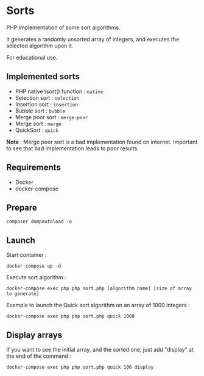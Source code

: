 # Sorts
PHP Implementation of some sort algorithms.

It generates a randomly unsorted array of integers, and executes the selected algorithm upon it.

For educational use.

## Implemented sorts

* PHP native \sort() function : `native`
* Selection sort : `selection`
* Insertion sort : `insertion`
* Bubble sort : `bubble`
* Merge poor sort : `merge-poor`
* Merge sort : `merge`
* QuickSort : `quick`

**Note** : Merge poor sort is a bad implementation found on internet.
Important to see that bad implementation leads to poor results.

## Requirements
* Docker
* docker-compose

## Prepare
`composer dumpautoload -o`

## Launch
Start container :

`docker-compose up -d`

Execute sort algorithm :

`docker-compose exec php php sort.php [algorithm name] [size of array to generate]`

Example to launch the Quick sort algorithm on an array of 1000 integers :

`docker-compose exec php php sort.php quick 1000`

## Display arrays
If you want to see the initial array, and the sorted one, just add "display" at the end of the command :

`docker-compose exec php php sort.php quick 100 display`